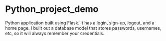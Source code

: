 # Python_project_demo
Python application built using Flask. It has a login, sign-up, logout, and a home page. I built out a database model that stores passwords, usernames, etc, so it will always remember your credentials.
